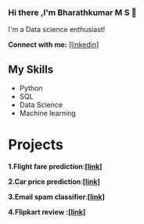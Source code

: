 ### Hi there ,I'm Bharathkumar M S 👋
I'm a Data science enthusiast!

**Connect with me:** [[linkedin]](https://www.linkedin.com/in/bharathkumar-m-s-1736221b0/)

## My Skills
- Python
- SQL
- Data Science
- Machine learning

# Projects
**1.Flight fare prediction**:**[[link]](https://bharathkumar-ms-flight-fare-prediction1-app-y85b9k.streamlit.app/)**

**2.Car price prediction**:**[[link]](https://bharathkumar-ms-car-price-prediction-streamlit-app-ne1bnu.streamlit.app/)**

**3.Email spam classifier**:**[[link]](https://web-production-dcbb.up.railway.app/)**

**4.Flipkart review **:**[[link]](https://flipkart-review-scrapper5.herokuapp.com/)**







<!---
Bharathkumar-ms/Bharathkumar-ms is a ✨ special ✨ repository because its `README.md` (this file) appears on your GitHub profile.
You can click the Preview link to take a look at your changes.
--->
